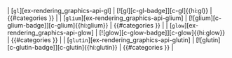 | [`gl`][ex-rendering_graphics-api-gl] | [![gl][c-gl-badge]][c-gl]{{hi:gl}} | {{#categories }} |
| [`glium`][ex-rendering_graphics-api-glium] | [![glium][c-glium-badge]][c-glium]{{hi:glium}} | {{#categories }} |
| [`glow`][ex-rendering_graphics-api-glow] | [![glow][c-glow-badge]][c-glow]{{hi:glow}} | {{#categories }} |
| [`glutin`][ex-rendering_graphics-api-glutin] | [![glutin][c-glutin-badge]][c-glutin]{{hi:glutin}} | {{#categories }} |
